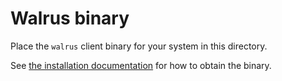 # Walrus binary

Place the `walrus` client binary for your system in this directory.

See [the installation documentation](https://docs.wal.app/usage/started.html#installation) for how
to obtain the binary.
